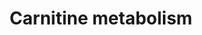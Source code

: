 ---
authors:
- ReactomeTeam
description: The mitochondrial carnitine system catalyzes the transport of long-chain
  fatty acids  into the mitochondrial matrix where they undergo beta oxidation. This
  transport system consists of the malonyl-CoA sensitive carnitine palmitoyltransferase
  I (CPT-I) localized in the mitochondrial outer membrane, the carnitine:acylcarnitine
  translocase, an integral inner membrane protein, and carnitine palmitoyltransferase
  II localized on the matrix side of the inner membrane. (Kerner and Hoppel, 2000).  View
  original pathway at [http://www.reactome.org/PathwayBrowser/#DIAGRAM=200425 Reactome].
last-edited: 2021-01-25
organisms:
- Homo sapiens
redirect_from:
- /index.php/Pathway:WP4061
- /instance/WP4061
schema-jsonld:
- '@context': https://schema.org/
  '@id': https://wikipathways.github.io/pathways/WP4061.html
  '@type': Dataset
  creator:
    '@type': Organization
    name: WikiPathways
  description: The mitochondrial carnitine system catalyzes the transport of long-chain
    fatty acids  into the mitochondrial matrix where they undergo beta oxidation.
    This transport system consists of the malonyl-CoA sensitive carnitine palmitoyltransferase
    I (CPT-I) localized in the mitochondrial outer membrane, the carnitine:acylcarnitine
    translocase, an integral inner membrane protein, and carnitine palmitoyltransferase
    II localized on the matrix side of the inner membrane. (Kerner and Hoppel, 2000).  View
    original pathway at [http://www.reactome.org/PathwayBrowser/#DIAGRAM=200425 Reactome].
  keywords:
  - CAR
  - 'CPT1B '
  - Ac-CoA
  - 'CPT1A '
  - 'RXRA '
  - 'PRKAG2 '
  - MID1IP1:THRSP
  - RXRA:PPARD:atRA
  - HCO3-
  - 'atRA '
  - Btn-ACACA:2Mn2+
  - polymer
  - L-PCARN
  - SLC22A5
  - Pi
  - Btn-ACACB:2Mn2+
  - CIT
  - 'THRSP '
  - 'p-T172-PRKAA2 '
  - CPT1A,B
  - ATP
  - Btn-p-S79-ACACB:2Mn2+ polymer
  - CoA-SH
  - CPT2
  - Na+
  - 'MID1IP1 '
  - ADP
  - PalmCoA
  - AMPK heterotrimer
  - THRSP
  - (active)
  - PALM-CoA
  - 'PPARD '
  - MID1IP1
  - Mal-CoA
  - SLC25A20
  - 'PRKAB2 '
  license: CC0
  name: Carnitine metabolism
seo: CreativeWork
title: Carnitine metabolism
wpid: WP4061
---